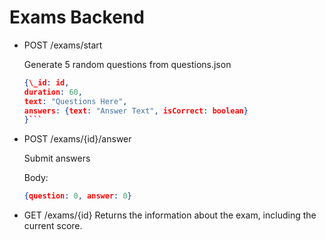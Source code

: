 # Exams Backend

- POST /exams/start

  Generate 5 random questions from questions.json

  ````JSON
  {\_id: id,
  duration: 60,
  text: "Questions Here",
  answers: {text: "Answer Text", isCorrect: boolean}
  }```
  ````

- POST /exams/{id}/answer

  Submit answers

  Body:

  ```JSON
  {question: 0, answer: 0}
  ```

- GET /exams/{id}
  Returns the information about the exam, including the current score.
